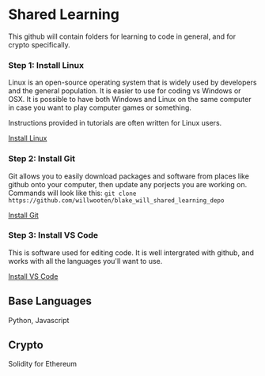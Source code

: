 # Shared Learning
This github will contain folders for learning to code in general, and for crypto specifically.

### Step 1: Install Linux
Linux is an open-source operating system that is widely used by developers and the general population. It is easier to use for coding vs Windows or OSX. It is possible to have both Windows and Linux on the same computer in case you want to play computer games or something.

Instructions provided in tutorials are often written for Linux users. 

[Install Linux](https://ubuntu.com/tutorials/install-ubuntu-desktop#1-overview)

### Step 2: Install Git
Git allows you to easily download packages and software from places like github onto your computer, then update any porjects you are working on. Commands will look like this:
`git clone https://github.com/willwooten/blake_will_shared_learning_depo`

[Install Git](https://git-scm.com/book/en/v2/Getting-Started-Installing-Git)

### Step 3: Install VS Code
This is software used for editing code. It is well intergrated with github, and works with all the languages you'll want to use. 

[Install VS Code](https://code.visualstudio.com/docs/setup/linux)

## Base Languages
Python, Javascript

## Crypto
Solidity for Ethereum

